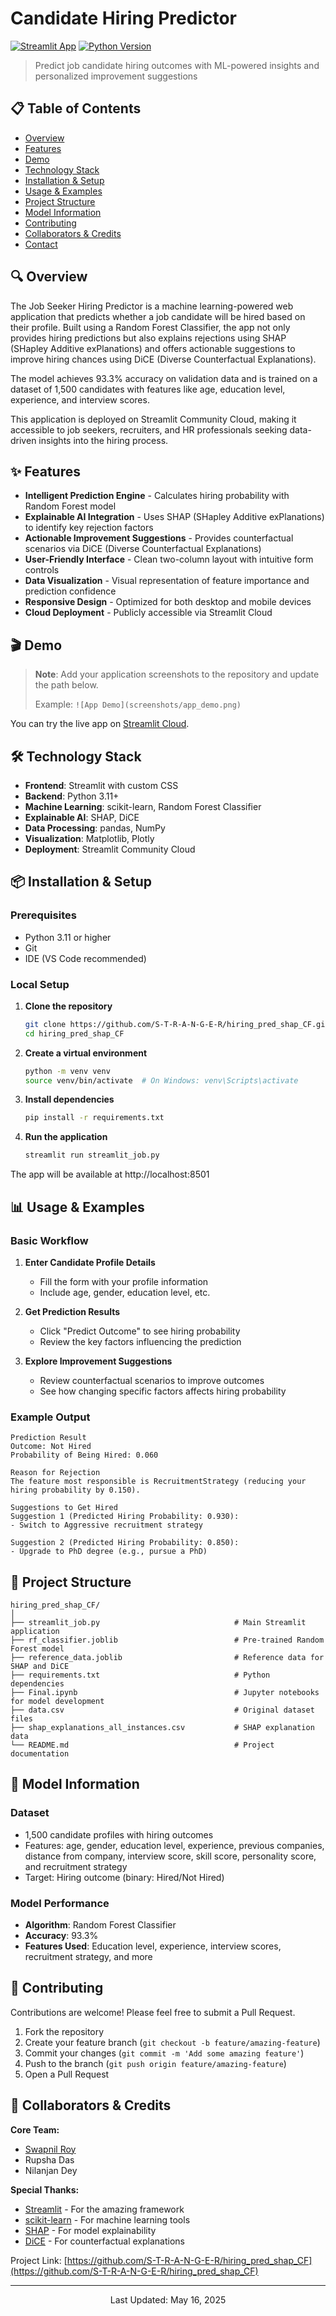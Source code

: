 # Candidate Hiring Predictor

[![Streamlit App](https://static.streamlit.io/badges/streamlit_badge_black_white.svg)](https://candidatehiringpredictor.streamlit.app)
[![Python Version](https://img.shields.io/badge/python-3.11+-blue.svg)](https://www.python.org/downloads/)

> Predict job candidate hiring outcomes with ML-powered insights and personalized improvement suggestions

## 📋 Table of Contents
- [Overview](#-overview)
- [Features](#-features)
- [Demo](#-demo)
- [Technology Stack](#-technology-stack)
- [Installation & Setup](#-installation--setup)
- [Usage & Examples](#-usage--examples)
- [Project Structure](#-project-structure)
- [Model Information](#-model-information)
- [Contributing](#-contributing)
- [Collaborators & Credits](#-collaborators--credits)
- [Contact](#-contact)

## 🔍 Overview

The Job Seeker Hiring Predictor is a machine learning-powered web application that predicts whether a job candidate will be hired based on their profile. Built using a Random Forest Classifier, the app not only provides hiring predictions but also explains rejections using SHAP (SHapley Additive exPlanations) and offers actionable suggestions to improve hiring chances using DiCE (Diverse Counterfactual Explanations).

The model achieves 93.3% accuracy on validation data and is trained on a dataset of 1,500 candidates with features like age, education level, experience, and interview scores.

This application is deployed on Streamlit Community Cloud, making it accessible to job seekers, recruiters, and HR professionals seeking data-driven insights into the hiring process.

## ✨ Features

- **Intelligent Prediction Engine** - Calculates hiring probability with Random Forest model
- **Explainable AI Integration** - Uses SHAP (SHapley Additive exPlanations) to identify key rejection factors
- **Actionable Improvement Suggestions** - Provides counterfactual scenarios via DiCE (Diverse Counterfactual Explanations)
- **User-Friendly Interface** - Clean two-column layout with intuitive form controls
- **Data Visualization** - Visual representation of feature importance and prediction confidence
- **Responsive Design** - Optimized for both desktop and mobile devices
- **Cloud Deployment** - Publicly accessible via Streamlit Cloud

## 🎬 Demo

> **Note**: Add your application screenshots to the repository and update the path below.
>
> Example: `![App Demo](screenshots/app_demo.png)`

You can try the live app on [Streamlit Cloud](https://candidatehiringpredictor.streamlit.app).

## 🛠️ Technology Stack

- **Frontend**: Streamlit with custom CSS
- **Backend**: Python 3.11+
- **Machine Learning**: scikit-learn, Random Forest Classifier
- **Explainable AI**: SHAP, DiCE
- **Data Processing**: pandas, NumPy
- **Visualization**: Matplotlib, Plotly
- **Deployment**: Streamlit Community Cloud

## 📦 Installation & Setup

### Prerequisites
- Python 3.11 or higher
- Git
- IDE (VS Code recommended)

### Local Setup

1. **Clone the repository**
   ```bash
   git clone https://github.com/S-T-R-A-N-G-E-R/hiring_pred_shap_CF.git
   cd hiring_pred_shap_CF
   ```

2. **Create a virtual environment**
   ```bash
   python -m venv venv
   source venv/bin/activate  # On Windows: venv\Scripts\activate
   ```

3. **Install dependencies**
   ```bash
   pip install -r requirements.txt
   ```

4. **Run the application**
   ```bash
   streamlit run streamlit_job.py
   ```

The app will be available at http://localhost:8501

## 📊 Usage & Examples

### Basic Workflow

1. **Enter Candidate Profile Details**
   - Fill the form with your profile information
   - Include age, gender, education level, etc.

2. **Get Prediction Results**
   - Click "Predict Outcome" to see hiring probability
   - Review the key factors influencing the prediction

3. **Explore Improvement Suggestions**
   - Review counterfactual scenarios to improve outcomes
   - See how changing specific factors affects hiring probability

### Example Output

```
Prediction Result
Outcome: Not Hired
Probability of Being Hired: 0.060

Reason for Rejection
The feature most responsible is RecruitmentStrategy (reducing your hiring probability by 0.150).

Suggestions to Get Hired
Suggestion 1 (Predicted Hiring Probability: 0.930):
- Switch to Aggressive recruitment strategy

Suggestion 2 (Predicted Hiring Probability: 0.850):
- Upgrade to PhD degree (e.g., pursue a PhD)
```

## 📁 Project Structure

```
hiring_pred_shap_CF/
│
├── streamlit_job.py                              # Main Streamlit application
├── rf_classifier.joblib                          # Pre-trained Random Forest model
├── reference_data.joblib                         # Reference data for SHAP and DiCE
├── requirements.txt                              # Python dependencies
├── Final.ipynb                                   # Jupyter notebooks for model development
├── data.csv                                      # Original dataset files
├── shap_explanations_all_instances.csv           # SHAP explanation data
└── README.md                                     # Project documentation
```

## 🧠 Model Information

### Dataset
- 1,500 candidate profiles with hiring outcomes
- Features: age, gender, education level, experience, previous companies, distance from company, interview score, skill score, personality score, and recruitment strategy
- Target: Hiring outcome (binary: Hired/Not Hired)

### Model Performance
- **Algorithm**: Random Forest Classifier
- **Accuracy**: 93.3%
- **Features Used**: Education level, experience, interview scores, recruitment strategy, and more

## 👥 Contributing

Contributions are welcome! Please feel free to submit a Pull Request.

1. Fork the repository
2. Create your feature branch (`git checkout -b feature/amazing-feature`)
3. Commit your changes (`git commit -m 'Add some amazing feature'`)
4. Push to the branch (`git push origin feature/amazing-feature`)
5. Open a Pull Request

## 🙏 Collaborators & Credits

**Core Team:**
- [Swapnil Roy](https://github.com/S-T-R-A-N-G-E-R)
- Rupsha Das
- Nilanjan Dey

**Special Thanks:**
- [Streamlit](https://streamlit.io/) - For the amazing framework
- [scikit-learn](https://scikit-learn.org/) - For machine learning tools
- [SHAP](https://github.com/slundberg/shap) - For model explainability
- [DiCE](https://github.com/interpretml/DiCE) - For counterfactual explanations



Project Link: [https://github.com/S-T-R-A-N-G-E-R/hiring_pred_shap_CF](https://github.com/S-T-R-A-N-G-E-R/hiring_pred_shap_CF)

---

<p align="center">Last Updated: May 16, 2025</p>
